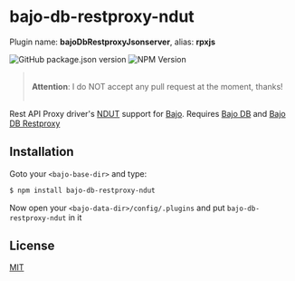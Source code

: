 # bajo-db-restproxy-ndut

Plugin name: **bajoDbRestproxyJsonserver**, alias: **rpxjs**

![GitHub package.json version](https://img.shields.io/github/package-json/v/ardhi/bajo-db-restproxy-ndut) ![NPM Version](https://img.shields.io/npm/v/bajo-db-restproxy-ndut)

> <br />**Attention**: I do NOT accept any pull request at the moment, thanks!<br /><br />

Rest API Proxy driver's [NDUT](https://github.com/ardhi/ndut) support for [Bajo](https://github.com/ardhi/bajo). Requires [Bajo DB](https://github.com/ardhi/bajo-db) and [Bajo DB Restproxy](https://github.com/ardhi/bajo-db-restproxy)

## Installation

Goto your ```<bajo-base-dir>``` and type:

```bash
$ npm install bajo-db-restproxy-ndut
```

Now open your ```<bajo-data-dir>/config/.plugins``` and put ```bajo-db-restproxy-ndut``` in it

## License

[MIT](LICENSE)
